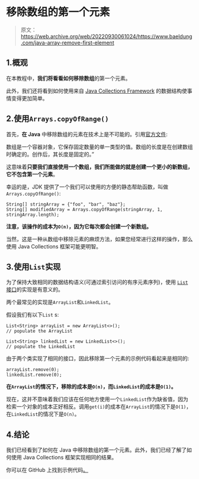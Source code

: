 # 移除数组的第一个元素

> 原文：<https://web.archive.org/web/20220930061024/https://www.baeldung.com/java-array-remove-first-element>

## 1.概观

在本教程中，**我们将看看如何移除数组**的第一个元素。

此外，我们还将看到如何使用来自 [Java Collections Framework](https://web.archive.org/web/20221208143956/https://docs.oracle.com/javase/8/docs/technotes/guides/collections/index.html) 的数据结构使事情变得更加简单。

## 2.使用`Arrays.copyOfRange()`

首先，**在 Java** 中移除数组的元素在技术上是不可能的。引用[官方文件](https://web.archive.org/web/20221208143956/https://docs.oracle.com/javase/tutorial/java/nutsandbolts/arrays.html):

数组是一个容器对象，它保存固定数量的单一类型的值。数组的长度是在创建数组时确定的。创作后，其长度是固定的。”

这意味着**只要我们直接使用一个数组，我们所能做的就是创建一个更小的新数组，它不包含第一个元素**。

幸运的是，JDK 提供了一个我们可以使用的方便的静态帮助函数，叫做`Arrays.copyOfRange()`:

```
String[] stringArray = {"foo", "bar", "baz"};
String[] modifiedArray = Arrays.copyOfRange(stringArray, 1, stringArray.length);
```

**注意，该操作的成本为`O(n)`，因为它每次都会创建一个新数组。**

当然，这是一种从数组中移除元素的麻烦方法，如果您经常进行这样的操作，那么使用 Java Collections 框架可能更明智。

## 3.使用`List`实现

为了保持大致相同的数据结构语义(可通过索引访问的有序元素序列)，使用 [`List`接口](https://web.archive.org/web/20221208143956/https://docs.oracle.com/en/java/javase/11/docs/api/java.base/java/util/List.html)的实现是有意义的。

两个最常见的实现是`ArrayList`和`LinkedList`。

假设我们有以下`List` s:

```
List<String> arrayList = new ArrayList<>();
// populate the ArrayList

List<String> linkedList = new LinkedList<>();
// populate the LinkedList
```

由于两个类实现了相同的接口，因此移除第一个元素的示例代码看起来是相同的:

```
arrayList.remove(0);
linkedList.remove(0);
```

**在`ArrayList`的情况下，移除的成本是`O(n)`，而`LinkedList`的成本是`O(1)`。**

现在，这并不意味着我们应该在任何地方使用一个`LinkedList`作为缺省值，因为检索一个对象的成本正好相反。调用`get(i)`的成本在`ArrayList`的情况下是`O(1)`，在`LinkedList`的情况下是`O(n)`。

## 4.结论

我们已经看到了如何在 Java 中移除数组的第一个元素。此外，我们已经了解了如何使用 Java Collections 框架实现相同的结果。

你可以在 GitHub 上找到示例代码[。](https://web.archive.org/web/20221208143956/https://github.com/eugenp/tutorials/tree/master/core-java-modules/core-java-arrays-operations-basic)
